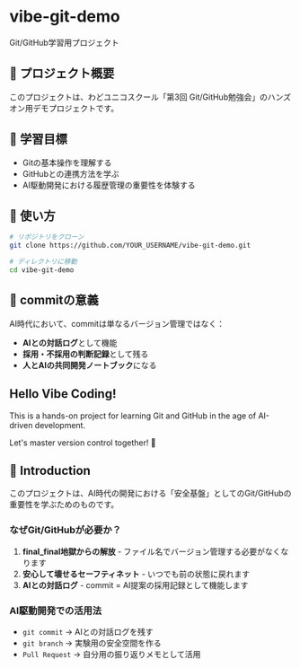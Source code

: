 # vibe-git-demo

Git/GitHub学習用プロジェクト

## 📖 プロジェクト概要

このプロジェクトは、わどユニコスクール「第3回 Git/GitHub勉強会」のハンズオン用デモプロジェクトです。

## 🎯 学習目標

- Gitの基本操作を理解する
- GitHubとの連携方法を学ぶ
- AI駆動開発における履歴管理の重要性を体験する

## 🚀 使い方

```bash
# リポジトリをクローン
git clone https://github.com/YOUR_USERNAME/vibe-git-demo.git

# ディレクトリに移動
cd vibe-git-demo
```

## 📝 commitの意義

AI時代において、commitは単なるバージョン管理ではなく：
- **AIとの対話ログ**として機能
- **採用・不採用の判断記録**として残る
- **人とAIの共同開発ノートブック**になる

## Hello Vibe Coding!

This is a hands-on project for learning Git and GitHub in the age of AI-driven development.

Let's master version control together! 🎉

## 🌟 Introduction

このプロジェクトは、AI時代の開発における「安全基盤」としてのGit/GitHubの重要性を学ぶためのものです。

### なぜGit/GitHubが必要か？

1. **final_final地獄からの解放** - ファイル名でバージョン管理する必要がなくなります
2. **安心して壊せるセーフティネット** - いつでも前の状態に戻れます
3. **AIとの対話ログ** - commit = AI提案の採用記録として機能します

### AI駆動開発での活用法

- `git commit` → AIとの対話ログを残す
- `git branch` → 実験用の安全空間を作る
- `Pull Request` → 自分用の振り返りメモとして活用

